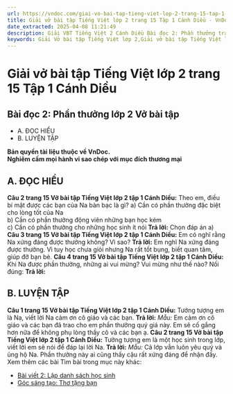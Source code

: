 ```yaml
---
url: https://vndoc.com/giai-vo-bai-tap-tieng-viet-lop-2-trang-15-tap-1-canh-dieu-321212
title: Giải vở bài tập Tiếng Việt lớp 2 trang 15 Tập 1 Cánh Diều - VnDoc.com
date_extracted: 2025-04-08 11:21:49
description: Giải VBT Tiếng Việt 2 Cánh Diều Bài đọc 2: Phần thưởng trang 15 được biên soạn nhằm giúp các em HS học tập tốt môn Tiếng Việt lớp 2 Cánh Diều. Mời các bạn tham khảo.
keywords: Giải Vở bài tập Tiếng Việt lớp 2,Giải vở bài tập Tiếng Việt lớp 2 trang 15 Tập 1 Cánh Diều,Giải Bài đọc 2 Phần thưởng lớp 2 Cánh Diều Vở bài tập,Bài 4 Em yêu bạn bè lớp 2 Vở bài tập,Giải VBT Tiếng Việt lớp 2 Tập 1 trang 15 Cánh Diều,Giải Bài đọc 2 Phần thưởng lớp 2 Cánh Diều,Giải vbt Tiếng Việt lớp 2
---
```


# Giải vở bài tập Tiếng Việt lớp 2 trang 15 Tập 1 Cánh Diều
## **Bài đọc 2: Phần thưởng lớp 2 Vở bài tập**
  * A. ĐỌC HIỂU
  * B. LUYỆN TẬP

**Bản quyền tài liệu thuộc về VnDoc.**  
**Nghiêm cấm mọi hành vi sao chép với mục đích thương mại**
## **A. ĐỌC HIỂU**
**Câu 2 trang 15 Vở bài tập Tiếng Việt lớp 2 tập 1 Cánh Diều:** Theo em, điều bí mật được các bạn của Na bàn bạc là gì?
a\) Cần có phần thưởng đặc biệt cho lòng tốt của Na  
b\) Cần có phần thưởng động viên những bạn học kém  
c\) Cần có phần thưởng cho những học sinh ít nói
**Trả lời:**
Chọn đáp án a\)
**Câu 3 trang 15 Vở bài tập Tiếng Việt lớp 2 tập 1 Cánh Diều:** Em có nghĩ rằng Na xứng đáng được thưởng không? Vì sao?
**Trả lời:**
Em nghĩ Na xứng đáng được thưởng. Vì tuy học chưa giỏi nhưng Na rất tốt bụng, biết quan tâm, giúp đỡ bạn bè.
**Câu 4 trang 15 Vở bài tập Tiếng Việt lớp 2 tập 1 Cánh Diều:** Khi Na được phần thưởng, những ai vui mừng? Vui mừng như thế nào?
Nối đúng:
**Trả lời:**
## **B. LUYỆN TẬP**
**Câu 1 trang 15 Vở bài tập Tiếng Việt lớp 2 tập 1 Cánh Diều:** Tưởng tượng em là Na, viết lời Na cảm ơn cô giáo và các bạn.
**Trả lời:**
_Mẫu:_
Em cảm ơn cô giáo và các bạn đã trao cho em phần thưởng quý giá này. Em sẽ cố gắng hơn nữa để không phụ lòng thầy cô và các bạn ạ.
**Câu 2 trang 15 Vở bài tập Tiếng Việt lớp 2 tập 1 Cánh Diều:** Tưởng tượng em là một học sinh trong lớp, viết lời em sẽ nói để đáp lại lời Na.
**Trả lời:**
_Mẫu:_
Cả lớp vẫn luôn yêu quý và ủng hộ Na. Phần thưởng này ai cũng thấy cậu rất xứng đáng để nhận đấy.
Xem thêm các bài Tìm bài trong mục này khác:
  * [Bài viết 2: Lập danh sách học sinh](</giai-vo-bai-tap-tieng-viet-lop-2-trang-16-tap-1-canh-dieu-321213>)
  * [Góc sáng tạo: Thơ tặng bạn](</giai-vo-bai-tap-tieng-viet-lop-2-trang-16-17-tap-1-canh-dieu-321215>)

